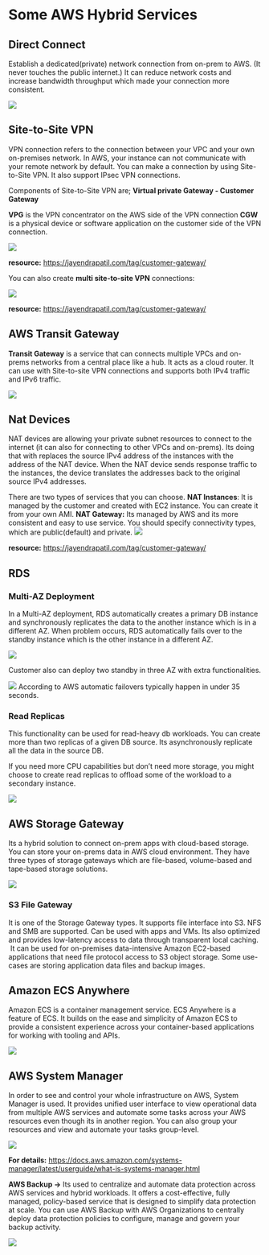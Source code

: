 # Some AWS Hybrid Services

## Direct Connect

Establish a dedicated(private) network connection from on-prem to AWS. (It never touches the public internet.) It can reduce network costs and increase bandwidth throughput which made your connection more consistent.

<img src='/images/Direct_Connect.png'>

## Site-to-Site VPN

VPN connection refers to the connection between your VPC and your own on-premises network. In AWS, your instance can not communicate with your remote network by default. You can make a connection by using Site-to-Site VPN. It also support IPsec VPN connections.

Components of Site-to-Site VPN are; **Virtual private Gateway - Customer Gateway**

**VPG** is the VPN concentrator on the AWS side of the VPN connection
**CGW** is a physical device or software application on the customer side of the VPN connection.

<img src='/images/AWS-VPN-Components.png'>

**resource:** https://jayendrapatil.com/tag/customer-gateway/

You can also create **multi site-to-site VPN** connections:

<img src='/images/VPN-Connection.png'>

**resource:** https://jayendrapatil.com/tag/customer-gateway/

## AWS Transit Gateway

**Transit Gateway** is a service that can connects multiple VPCs and on-prems networks from a central place like a hub. It acts as a cloud router. It can use with Site-to-site VPN connections and supports both IPv4 traffic and IPv6 traffic.

<img src="/images/hub-and-spoke-design.png">

## Nat Devices

NAT devices are allowing your private subnet resources to connect to the internet (it can also for connecting to other VPCs and on-prems). Its doing that with replaces the source IPv4 address of the instances with the address of the NAT device. When the NAT device sends response traffic to the instances, the device translates the addresses back to the original source IPv4 addresses.

There are two types of services that you can choose.
**NAT Instances**: It is managed by the customer and created with EC2 instance. You can create it from your own AMI.
**NAT Gateway:** Its managed by AWS and its more consistent and easy to use service. You should specify connectivity types, which are public(default) and private.
<img src="/images/NAT-Gateway-vs-NAT-Instance.png">

**resource:** https://jayendrapatil.com/tag/customer-gateway/

## RDS

### Multi-AZ Deployment

In a Multi-AZ deployment, RDS automatically creates a primary DB instance and synchronously replicates the data to the another instance which is in a different AZ. When problem occurs, RDS automatically fails over to the standby instance which is the other instance in a different AZ.

<img src="/images/RDS Multi-AZ Deployment.png">

Customer also can deploy two standby in three AZ with extra functionalities.

<img src="/images/2_Multi-AZ_Deployment.png">
According to AWS automatic failovers typically happen in under 35 seconds.

### Read Replicas

This functionality can be used for read-heavy db workloads. You can create more than two replicas of a given DB source. Its asynchronously replicate all the data in the source DB.

If you need more CPU capabilities but don’t need more storage, you might choose to create read replicas to offload some of the workload to a secondary instance.

<img src="/images/Read-replicas.png">

## AWS Storage Gateway

Its a hybrid solution to connect on-prem apps with cloud-based storage. You can store your on-prems data in AWS cloud environment. They have three types of storage gateways which are file-based, volume-based and tape-based storage solutions.

<img src="/images/Storage_gateway.png">

### S3 File Gateway

It is one of the Storage Gateway types. It supports file interface into S3. NFS and SMB are supported. Can be used with apps and VMs. Its also optimized and provides low-latency access to data through transparent local caching.  It can be used for on-premises data-intensive Amazon EC2-based applications that need file protocol access to S3 object storage. Some use-cases are storing application data files and backup images.

## Amazon ECS Anywhere

Amazon ECS is a container management service. ECS Anywhere is a feature of ECS. It builds on the ease and simplicity of Amazon ECS to provide a consistent experience across your container-based applications for working with tooling and APIs.

<img src="/images/ECS-Anywhere.png">

## AWS System Manager

In order to see and control your whole infrastructure on AWS, System Manager is used. It provides unified user interface to view operational data from multiple AWS services and automate some tasks across your AWS resources even though its in another region.
You can also group your resources and view and automate your tasks group-level.

<img src="/images/System-manager.png">

**For details:** https://docs.aws.amazon.com/systems-manager/latest/userguide/what-is-systems-manager.html

**AWS Backup ->** Its used to centralize and automate data protection across AWS services and hybrid workloads. It offers a cost-effective, fully managed, policy-based service that is designed to simplify data protection at scale. You can use AWS Backup with AWS Organizations to centrally deploy data protection policies to configure, manage and govern your backup activity.

<img src="/images/AWS Backup.png">

